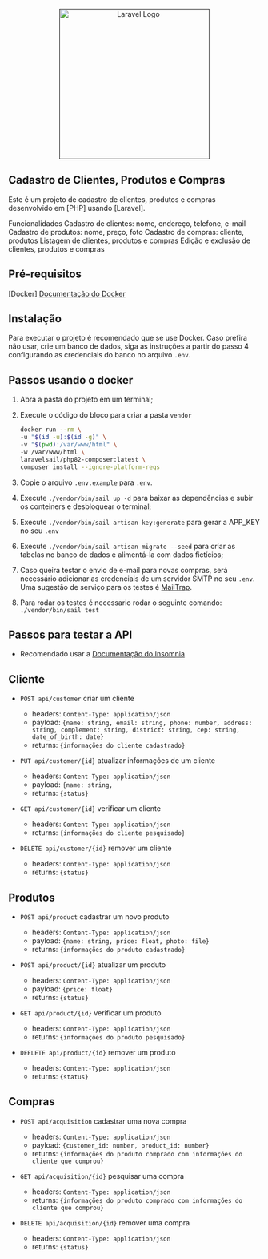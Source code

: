 <p align="center"><a href="" target="_blank"><img src="https://www.comerc.com.br/hs-fs/hubfs/2x-ComercEnergia_Logo002.png?width=400&name=2x-ComercEnergia_Logo002.png" width="300" alt="Laravel Logo"></a></p>


## Cadastro de Clientes, Produtos e Compras

Este é um projeto de cadastro de clientes, produtos e compras desenvolvido em [PHP] usando [Laravel].

Funcionalidades
Cadastro de clientes: nome, endereço, telefone, e-mail
Cadastro de produtos: nome, preço, foto
Cadastro de compras: cliente, produtos
Listagem de clientes, produtos e compras
Edição e exclusão de clientes, produtos e compras


## Pré-requisitos

[Docker] <a href="https://docs.docker.com/">Documentação do Docker</a>

## Instalação

Para executar o projeto é recomendado que se use Docker. Caso prefira não usar, crie um banco de dados, siga as instruções a partir do passo 4 configurando as credenciais do banco no arquivo ```.env```.

## Passos usando o docker

1. Abra a pasta do projeto em um terminal;
2. Execute o código do bloco para criar a pasta ```vendor```
    ```sh
    docker run --rm \
    -u "$(id -u):$(id -g)" \
    -v "$(pwd):/var/www/html" \
    -w /var/www/html \
    laravelsail/php82-composer:latest \
    composer install --ignore-platform-reqs
    ```
3. Copie o arquivo ```.env.example``` para ```.env```.

4. Execute ```./vendor/bin/sail up -d``` para baixar as dependências e subir os conteiners e desbloquear o terminal;

5. Execute `./vendor/bin/sail artisan key:generate` para gerar a APP_KEY no seu `.env`

6. Execute `./vendor/bin/sail artisan migrate --seed` para criar as tabelas no banco de dados e alimentá-la com dados fictícios;

7. Caso queira testar o envio de e-mail para novas compras, será necessário adicionar as credenciais de um servidor SMTP no seu `.env`. Uma sugestão de serviço para os testes é [MailTrap](https://mailtrap.io/). 

8. Para rodar os testes é necessario rodar o seguinte comando: ```./vendor/bin/sail test```

## Passos para testar a API

- Recomendado usar a <a href="https://docs.insomnia.rest/">Documentação do Insomnia</a>
## Cliente

- `POST api/customer` criar um cliente 
    - headers: `Content-Type: application/json`
    - payload: `{name: string, email: string, phone: number, address: string, complement: string, district: string, cep: string, date_of_birth: date}`
    - returns: `{informações do cliente cadastrado}`

- `PUT api/customer/{id}` atualizar informações de um cliente 
    - headers: `Content-Type: application/json`
    - payload: `{name: string,`
    - returns: `{status}`

- `GET api/customer/{id}` verificar um cliente 
    - headers: `Content-Type: application/json`
    - returns: `{informações do cliente pesquisado}`

- `DELETE api/customer/{id}` remover um cliente 
    - headers: `Content-Type: application/json`
    - returns: `{status}`

## Produtos

- `POST api/product` cadastrar um novo produto
    - headers: `Content-Type: application/json`
    - payload: `{name: string, price: float, photo: file}`
    - returns: `{informações do produto cadastrado}`

- `POST api/product/{id}` atualizar um produto
    - headers: `Content-Type: application/json`
    - payload: `{price: float}`
    - returns: `{status}`

- `GET api/product/{id}` verificar um produto
    - headers: `Content-Type: application/json`
    - returns: `{informações do produto pesquisado}`

- `DEELETE api/product/{id}` remover um produto
    - headers: `Content-Type: application/json`
    - returns: `{status}`

## Compras

- `POST api/acquisition` cadastrar uma nova compra
    - headers: `Content-Type: application/json`
    - payload: `{customer_id: number, product_id: number}`
    - returns: `{informações do produto comprado com informações do cliente que comprou}`

- `GET api/acquisition/{id}` pesquisar uma compra
    - headers: `Content-Type: application/json`
    - returns: `{informações do produto comprado com informações do cliente que comprou}`


- `DELETE api/acquisition/{id}` remover uma compra
    - headers: `Content-Type: application/json`
    - returns: `{status}`


